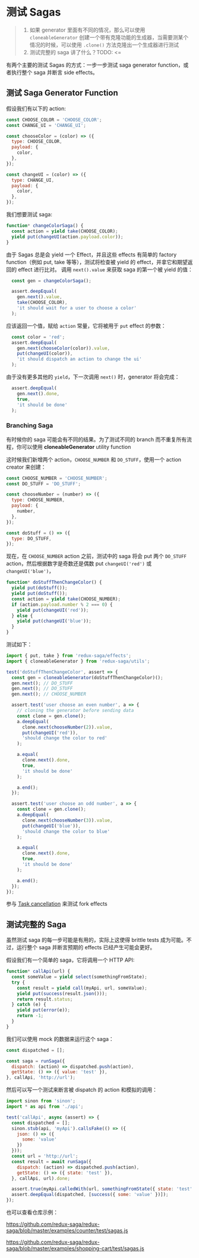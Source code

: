 # 测试 Sagas

> 1. 如果 generator 里面有不同的情况，那么可以使用 `cloneableGenerator` 创建一个带有克隆功能的生成器，当需要测某个情况的时候，可以使用 `.clone()` 方法克隆出一个生成器进行测试
> 2. 测试完整的 saga 讲了什么？TODO: <=

有两个主要的测试 Sagas 的方式：一步一步测试 saga generator function，或者执行整个 saga 并断言 side effects。

## 测试 Saga Generator Function

假设我们有以下的 action:

```javascript
const CHOOSE_COLOR = 'CHOOSE_COLOR';
const CHANGE_UI = 'CHANGE_UI';

const chooseColor = (color) => ({
  type: CHOOSE_COLOR,
  payload: {
    color,
  },
});

const changeUI = (color) => ({
  type: CHANGE_UI,
  payload: {
    color,
  },
});
```

我们想要测试 saga:

```javascript
function* changeColorSaga() {
  const action = yield take(CHOOSE_COLOR);
  yield put(changeUI(action.payload.color));
}
```

由于 Sagas 总是会 yield 一个 Effect，并且这些 effects 有简单的 factory function（例如 put, take 等等），测试将检查被 yield 的 effect，并拿它和期望返回的 effect 进行比对。
调用 `next().value` 来获取 saga 的第一个被 yield 的值：

```javascript
  const gen = changeColorSaga();

  assert.deepEqual(
    gen.next().value,
    take(CHOOSE_COLOR),
    'it should wait for a user to choose a color'
  );
```

应该返回一个值，赋给 `action` 常量，它将被用于 `put` effect 的参数：

```javascript
  const color = 'red';
  assert.deepEqual(
    gen.next(chooseColor(color)).value,
    put(changeUI(color)),
    'it should dispatch an action to change the ui'
  );
```

由于没有更多其他的 `yield`，下一次调用 `next()` 时，generator 将会完成：

```javascript
  assert.deepEqual(
    gen.next().done,
    true,
    'it should be done'
  );
```

### Branching Saga

有时候你的 saga 可能会有不同的结果。为了测试不同的 branch 而不重复所有流程，你可以使用 **cloneableGenerator** utility function

这时候我们新增两个 action，`CHOOSE_NUMBER` 和 `DO_STUFF`，使用一个 action creator 来创建：

```javascript
const CHOOSE_NUMBER = 'CHOOSE_NUMBER';
const DO_STUFF = 'DO_STUFF';

const chooseNumber = (number) => ({
  type: CHOOSE_NUMBER,
  payload: {
    number,
  },
});

const doStuff = () => ({
  type: DO_STUFF,
});
```

现在，在 `CHOOSE_NUMBER` action 之前，测试中的 saga 将会 put 两个 `DO_STUFF` action，然后根据数字是奇数还是偶数 put `changeUI('red')` 或 `changeUI('blue')`，

```javascript
function* doStuffThenChangeColor() {
  yield put(doStuff());
  yield put(doStuff());
  const action = yield take(CHOOSE_NUMBER);
  if (action.payload.number % 2 === 0) {
    yield put(changeUI('red'));
  } else {
    yield put(changeUI('blue'));
  }
}
```

测试如下：

```javascript
import { put, take } from 'redux-saga/effects';
import { cloneableGenerator } from 'redux-saga/utils';

test('doStuffThenChangeColor', assert => {
  const gen = cloneableGenerator(doStuffThenChangeColor)();
  gen.next(); // DO_STUFF
  gen.next(); // DO_STUFF
  gen.next(); // CHOOSE_NUMBER

  assert.test('user choose an even number', a => {
    // cloning the generator before sending data
    const clone = gen.clone();
    a.deepEqual(
      clone.next(chooseNumber(2)).value,
      put(changeUI('red')),
      'should change the color to red'
    );

    a.equal(
      clone.next().done,
      true,
      'it should be done'
    );

    a.end();
  });

  assert.test('user choose an odd number', a => {
    const clone = gen.clone();
    a.deepEqual(
      clone.next(chooseNumber(3)).value,
      put(changeUI('blue')),
      'should change the color to blue'
    );

    a.equal(
      clone.next().done,
      true,
      'it should be done'
    );

    a.end();
  });
});
```

参与 [Task cancellation](TaskCancellation.md) 来测试 fork effects

## 测试完整的 Saga

虽然测试 saga 的每一步可能是有用的，实际上这使得 brittle tests 成为可能。不过，运行整个 saga 并断言预期的 effects 已经产生可能会更好。

假设我们有一个简单的 saga，它将调用一个 HTTP API:

```javascript
function* callApi(url) {
  const someValue = yield select(somethingFromState);
  try {
    const result = yield call(myApi, url, someValue);
    yield put(success(result.json()));
    return result.status;
  } catch (e) {
    yield put(error(e));
    return -1;
  }
}
```

我们可以使用 mock 的数据来运行这个 saga：

```javascript
const dispatched = [];

const saga = runSaga({
  dispatch: (action) => dispatched.push(action),
  getState: () => ({ value: 'test' }),
}, callApi, 'http://url');
```

然后可以写一个测试来断言被 dispatch 的 action 和模拟的调用：

```javascript
import sinon from 'sinon';
import * as api from './api';

test('callApi', async (assert) => {
  const dispatched = [];
  sinon.stub(api, 'myApi').callsFake(() => ({
    json: () => ({
      some: 'value'
    })
  }));
  const url = 'http://url';
  const result = await runSaga({
    dispatch: (action) => dispatched.push(action),
    getState: () => ({ state: 'test' }),
  }, callApi, url).done;

  assert.true(myApi.calledWith(url, somethingFromState({ state: 'test' })));
  assert.deepEqual(dispatched, [success({ some: 'value' })]);
});
```

也可以查看仓库示例：

https://github.com/redux-saga/redux-saga/blob/master/examples/counter/test/sagas.js

https://github.com/redux-saga/redux-saga/blob/master/examples/shopping-cart/test/sagas.js
